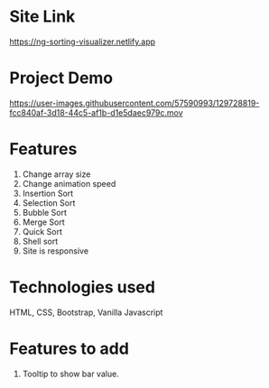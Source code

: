 # Site Link
https://ng-sorting-visualizer.netlify.app


# Project Demo
https://user-images.githubusercontent.com/57590993/129728819-fcc840af-3d18-44c5-af1b-d1e5daec979c.mov


# Features
1. Change array size
2. Change animation speed
3. Insertion Sort
4. Selection Sort
5. Bubble Sort
6. Merge Sort
7. Quick Sort
8. Shell sort
9. Site is responsive

# Technologies used
HTML, CSS, Bootstrap, Vanilla Javascript


# Features to add
1. Tooltip to show bar value.


